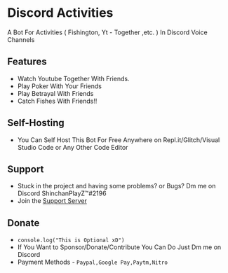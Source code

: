 # Discord Activities
A Bot For Activities ( Fishington, Yt - Together ,etc. ) In Discord Voice Channels 

## Features
- Watch Youtube Together With Friends.
- Play Poker With Your Friends 
- Play Betrayal With Friends
- Catch Fishes With Friends!!

## Self-Hosting 
- You Can Self Host This Bot For Free Anywhere on Repl.it/Glitch/Visual Studio Code or Any Other Code Editor

## Support 
- Stuck in the project and having some problems? or Bugs? Dm me on Discord ShinchanPlayZ™#2196 
- Join the [Support Server](https://discord.com/invite/FMkBAb3CKS)

## Donate
- ` console.log("This is Optional xD") `
- If You Want to Sponsor/Donate/Contribute You Can Do Just Dm me on Discord
- Payment Methods - ` Paypal,Google Pay,Paytm,Nitro `
